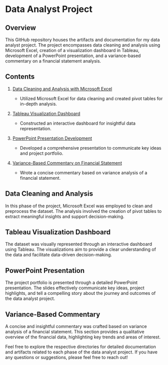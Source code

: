 # Data Analyst Project

## Overview

This GitHub repository houses the artifacts and documentation for my data analyst project. The project encompasses data cleaning and analysis using Microsoft Excel, creation of a visualization dashboard in Tableau, development of a PowerPoint presentation, and a variance-based commentary on a financial statement analysis.

## Contents

1. [Data Cleaning and Analysis with Microsoft Excel](#data-cleaning-and-analysis)
   - Utilized Microsoft Excel for data cleaning and created pivot tables for in-depth analysis.

2. [Tableau Visualization Dashboard](#tableau-visualization-dashboard)
   - Constructed an interactive dashboard for insightful data representation.

3. [PowerPoint Presentation Development](#powerpoint-presentation)
   - Developed a comprehensive presentation to communicate key ideas and project portfolio.

4. [Variance-Based Commentary on Financial Statement](#variance-based-commentary)
   - Wrote a concise commentary based on variance analysis of a financial statement.

## Data Cleaning and Analysis

In this phase of the project, Microsoft Excel was employed to clean and preprocess the dataset. The analysis involved the creation of pivot tables to extract meaningful insights and support decision-making.

## Tableau Visualization Dashboard

The dataset was visually represented through an interactive dashboard using Tableau. The visualizations aim to provide a clear understanding of the data and facilitate data-driven decision-making.

## PowerPoint Presentation

The project portfolio is presented through a detailed PowerPoint presentation. The slides effectively communicate key ideas, project highlights, and tell a compelling story about the journey and outcomes of the data analyst project.

## Variance-Based Commentary

A concise and insightful commentary was crafted based on variance analysis of a financial statement. This section provides a qualitative overview of the financial data, highlighting key trends and areas of interest.

Feel free to explore the respective directories for detailed documentation and artifacts related to each phase of the data analyst project. If you have any questions or suggestions, please feel free to reach out!
